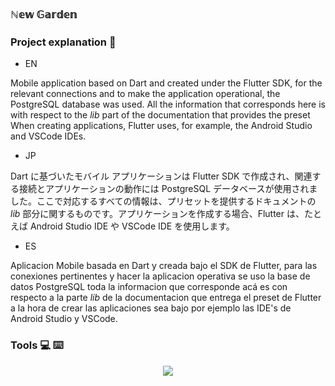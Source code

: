 ###  ℕ𝕖𝕨 𝔾𝕒𝕣𝕕𝕖𝕟 

### Project explanation 👾

- EN
  
Mobile application based on Dart and created under the Flutter SDK, for the relevant connections and to make the application operational, the PostgreSQL database was used. All the information that corresponds here is with respect to the _lib_ part of the documentation that provides the preset When creating applications, Flutter uses, for example, the Android Studio and VSCode IDEs.

- JP
  
Dart に基づいたモバイル アプリケーションは Flutter SDK で作成され、関連する接続とアプリケーションの動作には PostgreSQL データベースが使用されました。ここで対応するすべての情報は、プリセットを提供するドキュメントの _lib_ 部分に関するものです。アプリケーションを作成する場合、Flutter は、たとえば Android Studio IDE や VSCode IDE を使用します。

- ES
  
Aplicacion Mobile basada en Dart y creada bajo el SDK de Flutter, para las conexiones pertinentes y hacer la aplicacion operativa se uso la base de datos PostgreSQL toda la informacion que corresponde acá es con respecto a la parte _lib_ de la documentacion que entrega el preset de Flutter a la hora de crear las aplicaciones sea bajo por ejemplo las IDE's de Android Studio y VSCode.


### Tools 💻 ⌨️ 

<p align="center">
  <a href="https://skillicons.dev">
    <img src="https://skillicons.dev/icons?i=flutter,dart,postgres,vscode&perline=14" />
  </a>
</p>





